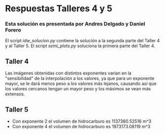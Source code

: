 # Respuestas Talleres 4 y 5
### Esta solución es presentada por Andres Delgado y Daniel Forero
El script *idw_solucion.py* contiene la solución a la segunda parte del Taller 4 y al Taller 5. El script *semi_plots.py* soluciona la primera parte del Taller 4.

## Taller 4 

Las imágenes obtenidas con distintos exponentes varían en la "sensibilidad" de la interpolación a los valores, ya que para un exponente mayor, se le dará menos peso a los valores más lejanos, causando así que los valores cercanos tengan un mayor peso y los máximos se vean más extensos.

## Taller 5

+ Con exponente 2 el volumen de hidrocarburo es  1137380.52516 m^3
+ Con exponente 4 el volumen de hidrocarburo es  1973173.08119 m^3
